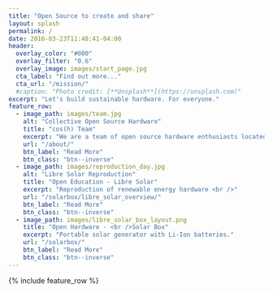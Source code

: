```yaml
---
title: "Open Source to create and share"
layout: splash
permalink: /
date: 2016-03-23T11:48:41-04:00
header:
  overlay_color: "#000"
  overlay_filter: "0.6"
  overlay_image: images/start_page.jpg
  cta_label: "Find out more..."
  cta_url: "/mission/"
  #caption: "Photo credit: [**Unsplash**](https://unsplash.com)"
excerpt: "Let's build sustainable hardware. For everyone."
feature_row:
  - image_path: images/team.jpg
    alt: "Collective Open Source Hardware"
    title: "cos(h) Team"
    excerpt: "We are a team of open source hardware enthusiasts located in Hamburg."
    url: "/about/"
    btn_label: "Read More"
    btn_class: "btn--inverse"
  - image_path: images/reproduction_day.jpg
    alt: "Libre Solar Reproduction"
    title: "Open Education - Libre Solar"
    excerpt: "Reproduction of renewable energy hardware <br />"
    url: "/solarbox/libre_solar_overview/"
    btn_label: "Read More"
    btn_class: "btn--inverse"
  - image_path: images/libre_solar_box_layout.png
    title: "Open Hardware - <br />Solar Box"
    excerpt: "Portable solar generator with Li-Ion batteries."
    url: "/solarbox/"
    btn_label: "Read More"
    btn_class: "btn--inverse"
---
```


{% include feature_row %}
